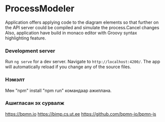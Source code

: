 # ProcessModeler

Application offers applying code to the diagram elements so that further on the API server could be compiled and simulate the process.Cancel changes
Also, application have build in monaco editor with Groovy syntax highlighting feature.

### Development server

Run `ng serve` for a dev server. Navigate to `http://localhost:4200/`. The app will automatically reload if you change any of the source files.

### Нэмэлт

Мөн "npm" install 
"npm run" командаар ажиллана.

### Ашигласан эх сурвалж 

https://bpmn.io
https://bimp.cs.ut.ee
https://github.com/bpmn-io/bpmn-js


